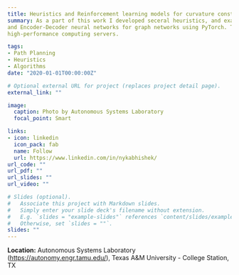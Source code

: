 ```yaml
---
title: Heuristics and Reinforcement learning models for curvature constrained vehicle routing problems
summary: As a part of this work I developed seceral heuristics, and exact methods to obtain fast feasible solutions for the Dubins mTSP problem. I also explored learning based approached to solve this problem and Trained reinforcement learning (RL) models, recurrent neural networks (RNN’s), LSTM networks,
and Encoder-Decoder neural networks for graph networks using PyTorch. The results obtained were compared against the solutions from Mixed-Integer programs (MIP) formulations that were solved using CPLEX and Gurobi solvers on
high-performance computing servers.

tags:
- Path Planning
- Heuristics
- Algorithms
date: "2020-01-01T00:00:00Z"

# Optional external URL for project (replaces project detail page).
external_link: ""

image:
  caption: Photo by Autonomous Systems Laboratory
  focal_point: Smart

links:
- icon: linkedin
  icon_pack: fab
  name: Follow
  url: https://www.linkedin.com/in/nykabhishek/
url_code: ""
url_pdf: ""
url_slides: ""
url_video: ""

# Slides (optional).
#   Associate this project with Markdown slides.
#   Simply enter your slide deck's filename without extension.
#   E.g. `slides = "example-slides"` references `content/slides/example-slides.md`.
#   Otherwise, set `slides = ""`.
slides: ""
---
```


<b>Location:</b> Autonomous Systems Laboratory (https://autonomy.engr.tamu.edu/), Texas A&M University - College Station, TX

<!-- <p>
    <img src='/images/focus_circuit.jpg'>
    <small> Arduino microcontroller based drive-by-wire setup. </small>
</p>
<p>
    <iframe width="720" height="405" src="https://www.youtube.com/embed/0Qlv_Cc4pwY" frameborder="0" allow="accelerometer; autoplay; encrypted-media; gyroscope; picture-in-picture" allowfullscreen></iframe>
</p>
<p>
    <iframe width="720" height="405" src="https://www.youtube.com/embed/Q8OMI-cLm2E" frameborder="0" allow="accelerometer; autoplay; encrypted-media; gyroscope; picture-in-picture" allowfullscreen></iframe>
</p> -->
